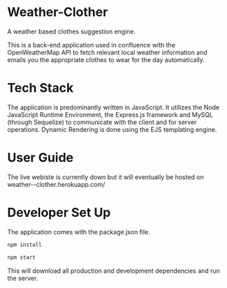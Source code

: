 # Weather-Clother
A weather based clothes suggestion engine.

This is a back-end application used in confluence with the OpenWeatherMap API to fetch relevant local weather information and emails you the appropriate clothes to wear for the day automatically.

# Tech Stack

The application is predominantly written in JavaScript. It utilizes the Node JavaScript Runtime Environment, the Express.js framework and MySQL (through Sequelize) to communicate with the client and for server operations. Dynamic Rendering is done using the EJS templating engine.

# User Guide

The live webiste is currently down but it will eventually be hosted on weather--clother.herokuapp.com/

# Developer Set Up

The application comes with the package.json file.

```javascript 
npm install

npm start
```

This will download all production and development dependencies and run the server.
